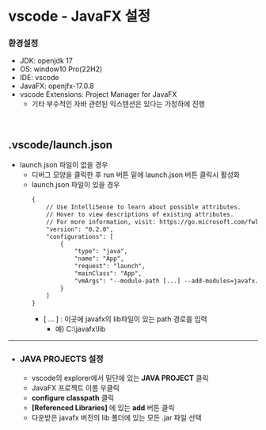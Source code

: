 # vscode - JavaFX 설정
### 환경설정
- JDK: openjdk 17
- OS: window10 Pro(22H2)
- IDE: vscode
- JavaFX: openjfx-17.0.8
- vscode Extensions: Project Manager for JavaFX
    - 기타 부수적인 자바 관련된 익스텐션은 있다는 가정하에 진행
  
<br/>

## .vscode/launch.json
- launch.json 파일이 없을 경우
    - 디버그 모양을 클릭한 후 run 버튼 밑에 launch.json 버튼 클릭시 활성화  
    - launch.json 파일이 있을 경우
        ```xml
        {
            // Use IntelliSense to learn about possible attributes.
            // Hover to view descriptions of existing attributes.
            // For more information, visit: https://go.microsoft.com/fwlink/?linkid=830387
            "version": "0.2.0",
            "configurations": [
                {
                    "type": "java",
                    "name": "App",
                    "request": "launch",
                    "mainClass": "App",
                    "vmArgs": "--module-path [...] --add-modules=javafx.controls,javafx.fxml"
                }
            ]
        }
        ```
        - [ ... ] : 이곳에 javafx의 lib파일이 있는 path 경로를 입력
            - 예) C:\\javafx\\lib
---  
- ### JAVA PROJECTS 설정
    - vscode의 explorer에서 밑단에 있는 **JAVA PROJECT** 클릭
    - JavaFX 프로젝트 이름 우클릭
    - **configure classpath** 클릭
    - **[Referenced Libraries]** 에 있는 **add** 버튼 클릭  
    - 다운받은 javafx 버전의 lib 폴더에 있는 모든 .jar 파일 선택
